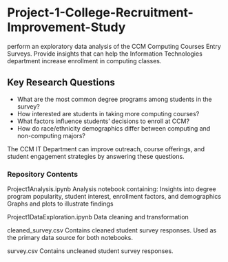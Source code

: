 # Project-1-College-Recruitment-Improvement-Study
perform an exploratory data analysis of the CCM Computing Courses Entry Surveys.  Provide insights that can help the Information Technologies department increase enrollment in computing classes.

## Key Research Questions
- What are the most common degree programs among students in the survey?
- How interested are students in taking more computing courses?
- What factors influence students’ decisions to enroll at CCM?
- How do race/ethnicity demographics differ between computing and non-computing majors?

The CCM IT Department can improve outreach, course offerings, and student engagement strategies by answering these questions.

### Repository Contents
Project1Analysis.ipynb
Analysis notebook containing:
Insights into degree program popularity, student interest, enrollment factors, and demographics
Graphs and plots to illustrate findings

Project1DataExploration.ipynb
Data cleaning and transformation

cleaned_survey.csv
Contains cleaned student survey responses.
Used as the primary data source for both notebooks.

survey.csv
Contains uncleaned student survey responses.
